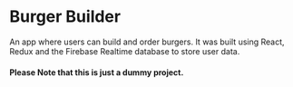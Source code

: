 # Burger Builder

An app where users can build and order burgers. It was built using React, Redux and the Firebase Realtime database to store user data.

#### Please Note that this is just a dummy project.
